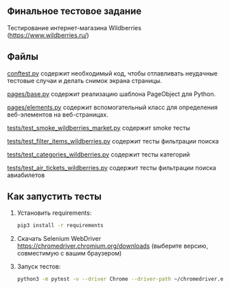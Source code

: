 Финальное тестовое задание
-----

Тестирование интернет-магазина Wildberries (https://www.wildberries.ru/)


Файлы
-----

[conftest.py](conftest.py) содержит необходимый код, чтобы отлавливать неудачные тестовые случаи и делать снимок экрана
страницы.

[pages/base.py](pages/base.py) содержит реализацию шаблона PageObject для Python.

[pages/elements.py](pages/elements.py) содержит вспомогательный класс для определения веб-элементов на веб-страницах.

[tests/test_smoke_wildberries_market.py](tests/test_smoke_wildberries_market.py) содержит smoke тесты

[tests/test_filter_items_wildberries.py](tests/test_filter_items_wildberries.py) содержит тесты фильтрации поиска

[tests/test_categories_wildberries.py](tests/test_categories_wildberries.py) содержит тесты категорий

[tests/test_air_tickets_wildberries.py](tests/test_air_tickets_wildberries.py) содержит тесты фильтрации поиска авиабилетов


Как запустить тесты
----------------

1) Установить requirements:

    ```bash
    pip3 install -r requirements
    ```

2) Скачать Selenium WebDriver https://chromedriver.chromium.org/downloads (выберите версию, совместимую с вашим браузером)

3) Запуск тестов:

    ```bash
    python3 -m pytest -v --driver Chrome --driver-path ~/chromedriver.exe tests/*
    ```

